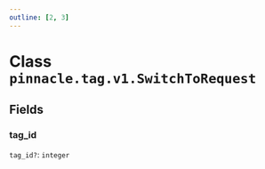 ```yaml
---
outline: [2, 3]
---
```


# Class `pinnacle.tag.v1.SwitchToRequest`




## Fields

### tag_id <Badge type="danger" text="nullable" />

`tag_id?`: <code>integer</code>




